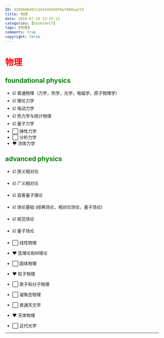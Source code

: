 ```yaml
---
ID: d2090d0407c1434384b0f0ef804aa2fd
title: 物理
date: 2019-07-16 23:15:13
categories: [bookshelf]
tags: [物理]
comments: true
copyright: false
---
```


# <font color="red">物理</font>  

## <font color="green">foundational physics</font>  

- :ballot_box_with_check:   普通物理（力学，热学，光学，电磁学，原子物理学）  
- :ballot_box_with_check:   理论力学  
- :ballot_box_with_check:   电动力学  
- :ballot_box_with_check:   热力学与统计物理  
- :ballot_box_with_check:   量子力学  
- :white_large_square:  弹性力学   
- :white_large_square:  分析力学   
- :heart:  流体力学   

## <font color="green">advanced physics</font>  

- :ballot_box_with_check:   狭义相对论  
- :ballot_box_with_check:   广义相对论  
- :ballot_box_with_check:   高等量子理论  
- :ballot_box_with_check:   场论基础 (经典场论，相对论场论，量子场论)   
- :ballot_box_with_check:   规范场论  
- :ballot_box_with_check:   量子场论  
- :white_large_square:  线性物理  
- :heart:  弦理论和M理论   

- :white_large_square:  固体物理  
- :heart:  粒子物理   
- :white_large_square:  原子和分子物理  
- :white_large_square:  凝聚态物理  
- :white_large_square:  普通天文学  
- :heart:  天体物理    
- :white_large_square:  近代光学

------


